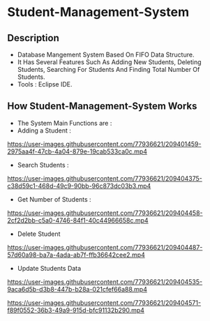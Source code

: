 # Student-Management-System

## Description

 * Database Mangement System Based On FIFO Data Structure. 
 * It Has Several Features Such As Adding New Students, Deleting Students, Searching For Students And Finding Total Number Of Students.
 * Tools : Eclipse IDE.
 
## How Student-Management-System Works

 * The System Main Functions are :
 * Adding a Student :
    
    

https://user-images.githubusercontent.com/77936621/209401459-2975aa4f-47cb-4a04-879e-19cab533ca0c.mp4



 * Search Students :
 


https://user-images.githubusercontent.com/77936621/209404375-c38d59c1-468d-49c9-90bb-96c873dc03b3.mp4

 * Get Number of Students :
 
 

https://user-images.githubusercontent.com/77936621/209404458-2cf2d2bb-c5a0-4746-84f1-40c44966658c.mp4

 * Delete Student
 
 

https://user-images.githubusercontent.com/77936621/209404487-57d60a98-ba7a-4ada-ab7f-ffb36642cee2.mp4

 *  Update Students Data
 
 

https://user-images.githubusercontent.com/77936621/209404535-9aca6d5b-d3b8-447b-b28a-021cfef66a88.mp4





https://user-images.githubusercontent.com/77936621/209404571-f89f0552-36b3-49a9-915d-bfc91132b290.mp4










